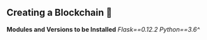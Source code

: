 ## Creating a Blockchain 🔗

**Modules and Versions to be Installed**
_*Flask==0.12.2*_
_*Python==3.6^*_
